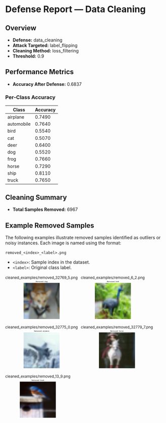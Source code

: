 # Defense Report — Data Cleaning

## Overview

- **Defense:** data_cleaning
- **Attack Targeted:** label_flipping
- **Cleaning Method:** loss_filtering
- **Threshold:** 0.9

## Performance Metrics

- **Accuracy After Defense:** 0.6837

### Per‑Class Accuracy

| Class | Accuracy |
|-------|----------|
| airplane | 0.7490 |
| automobile | 0.7640 |
| bird | 0.5540 |
| cat | 0.5070 |
| deer | 0.6400 |
| dog | 0.5520 |
| frog | 0.7660 |
| horse | 0.7290 |
| ship | 0.8110 |
| truck | 0.7650 |

## Cleaning Summary

- **Total Samples Removed:** 6967

## Example Removed Samples

The following examples illustrate removed samples identified as outliers or noisy instances.
Each image is named using the format:

```
removed_<index>_<label>.png
```
- `<index>`: Sample index in the dataset.
- `<label>`: Original class label.

<div style="display: flex; gap: 10px; flex-wrap: wrap;">
<div style="text-align:center;"><small>cleaned_examples/removed_32769_5.png</small><br><img src="cleaned_examples/removed_32769_5.png" style="width: 120px;"></div>
<div style="text-align:center;"><small>cleaned_examples/removed_6_2.png</small><br><img src="cleaned_examples/removed_6_2.png" style="width: 120px;"></div>
<div style="text-align:center;"><small>cleaned_examples/removed_32775_0.png</small><br><img src="cleaned_examples/removed_32775_0.png" style="width: 120px;"></div>
<div style="text-align:center;"><small>cleaned_examples/removed_32779_7.png</small><br><img src="cleaned_examples/removed_32779_7.png" style="width: 120px;"></div>
<div style="text-align:center;"><small>cleaned_examples/removed_13_9.png</small><br><img src="cleaned_examples/removed_13_9.png" style="width: 120px;"></div>
</div>